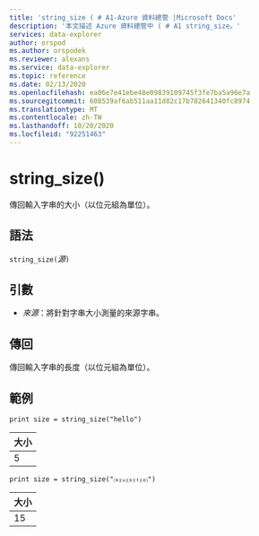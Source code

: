 ```yaml
---
title: 'string_size ( # A1-Azure 資料總管 |Microsoft Docs'
description: '本文描述 Azure 資料總管中 ( # A1 string_size。'
services: data-explorer
author: orspod
ms.author: orspodek
ms.reviewer: alexans
ms.service: data-explorer
ms.topic: reference
ms.date: 02/13/2020
ms.openlocfilehash: ea06e7e41ebe48e09839109745f3fe7ba5a96e7a
ms.sourcegitcommit: 608539af6ab511aa11d82c17b782641340fc8974
ms.translationtype: MT
ms.contentlocale: zh-TW
ms.lasthandoff: 10/20/2020
ms.locfileid: "92251463"
---
```

# <a name="string_size"></a>string_size()

傳回輸入字串的大小（以位元組為單位）。

## <a name="syntax"></a>語法

`string_size(`*源*`)`

## <a name="arguments"></a>引數

* *來源*：將針對字串大小測量的來源字串。

## <a name="returns"></a>傳回

傳回輸入字串的長度（以位元組為單位）。

## <a name="examples"></a>範例

```kusto
print size = string_size("hello")
```

|大小|
|---|
|5|

```kusto
print size = string_size("⒦⒰⒮⒯⒪")
```

|大小|
|---|
|15|